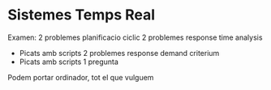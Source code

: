 # Sistemes Temps Real

Examen:
2 problemes planificacio ciclic
2 problemes response time analysis
- Picats amb scripts
2 problemes response demand criterium
- Picats amb scripts
1 pregunta 

Podem portar ordinador, tot el que vulguem